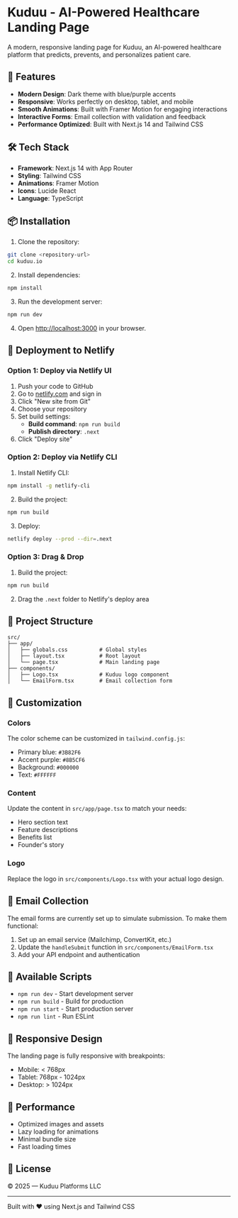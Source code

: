 # Kuduu - AI-Powered Healthcare Landing Page

A modern, responsive landing page for Kuduu, an AI-powered healthcare platform that predicts, prevents, and personalizes patient care.

## 🚀 Features

- **Modern Design**: Dark theme with blue/purple accents
- **Responsive**: Works perfectly on desktop, tablet, and mobile
- **Smooth Animations**: Built with Framer Motion for engaging interactions
- **Interactive Forms**: Email collection with validation and feedback
- **Performance Optimized**: Built with Next.js 14 and Tailwind CSS

## 🛠️ Tech Stack

- **Framework**: Next.js 14 with App Router
- **Styling**: Tailwind CSS
- **Animations**: Framer Motion
- **Icons**: Lucide React
- **Language**: TypeScript

## 📦 Installation

1. Clone the repository:
```bash
git clone <repository-url>
cd kuduu.io
```

2. Install dependencies:
```bash
npm install
```

3. Run the development server:
```bash
npm run dev
```

4. Open [http://localhost:3000](http://localhost:3000) in your browser.

## 🚀 Deployment to Netlify

### Option 1: Deploy via Netlify UI

1. Push your code to GitHub
2. Go to [netlify.com](https://netlify.com) and sign in
3. Click "New site from Git"
4. Choose your repository
5. Set build settings:
   - **Build command**: `npm run build`
   - **Publish directory**: `.next`
6. Click "Deploy site"

### Option 2: Deploy via Netlify CLI

1. Install Netlify CLI:
```bash
npm install -g netlify-cli
```

2. Build the project:
```bash
npm run build
```

3. Deploy:
```bash
netlify deploy --prod --dir=.next
```

### Option 3: Drag & Drop

1. Build the project:
```bash
npm run build
```

2. Drag the `.next` folder to Netlify's deploy area

## 📁 Project Structure

```
src/
├── app/
│   ├── globals.css          # Global styles
│   ├── layout.tsx           # Root layout
│   └── page.tsx             # Main landing page
├── components/
│   ├── Logo.tsx             # Kuduu logo component
│   └── EmailForm.tsx        # Email collection form
```

## 🎨 Customization

### Colors
The color scheme can be customized in `tailwind.config.js`:
- Primary blue: `#3B82F6`
- Accent purple: `#8B5CF6`
- Background: `#000000`
- Text: `#FFFFFF`

### Content
Update the content in `src/app/page.tsx` to match your needs:
- Hero section text
- Feature descriptions
- Benefits list
- Founder's story

### Logo
Replace the logo in `src/components/Logo.tsx` with your actual logo design.

## 📧 Email Collection

The email forms are currently set up to simulate submission. To make them functional:

1. Set up an email service (Mailchimp, ConvertKit, etc.)
2. Update the `handleSubmit` function in `src/components/EmailForm.tsx`
3. Add your API endpoint and authentication

## 🔧 Available Scripts

- `npm run dev` - Start development server
- `npm run build` - Build for production
- `npm run start` - Start production server
- `npm run lint` - Run ESLint

## 📱 Responsive Design

The landing page is fully responsive with breakpoints:
- Mobile: < 768px
- Tablet: 768px - 1024px
- Desktop: > 1024px

## 🎯 Performance

- Optimized images and assets
- Lazy loading for animations
- Minimal bundle size
- Fast loading times

## 📄 License

© 2025 — Kuduu Platforms LLC

---

Built with ❤️ using Next.js and Tailwind CSS
